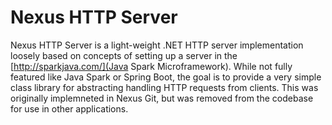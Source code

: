 # Nexus HTTP Server
Nexus HTTP Server is a light-weight .NET HTTP server implementation
loosely based on concepts of setting up a server in the
[http://sparkjava.com/](Java Spark Microframework). While not
fully featured like Java Spark or Spring Boot, the goal is to
provide a very simple class library for abstracting handling HTTP
requests from clients. This was originally implemneted in Nexus Git,
but was removed from the codebase for use in other applications.